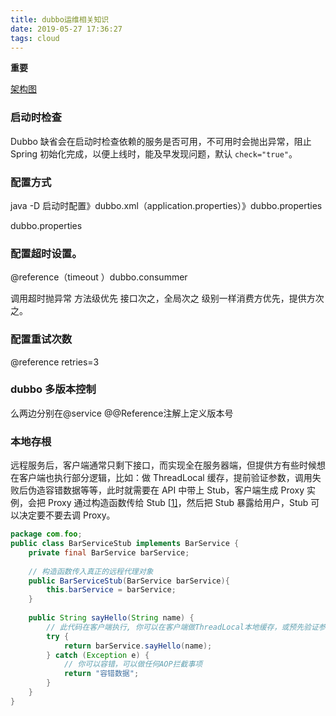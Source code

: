 ```yaml
---
title: dubbo运维相关知识
date: 2019-05-27 17:36:27
tags: cloud
---
```


**重要**

[架构图](<http://dubbo.apache.org/zh-cn/docs/dev/design.html>)

### 启动时检查

Dubbo 缺省会在启动时检查依赖的服务是否可用，不可用时会抛出异常，阻止 Spring 初始化完成，以便上线时，能及早发现问题，默认 `check="true"`。

<!--more-->

### 配置方式

java -D 启动时配置》dubbo.xml（application.properties）》dubbo.properties

dubbo.properties

### 配置超时设置。

@reference（timeout ）dubbo.consummer

调用超时抛异常 方法级优先 接口次之，全局次之 级别一样消费方优先，提供方次之。

### 配置重试次数

@reference retries=3

### dubbo 多版本控制

么两边分别在@service @@Reference注解上定义版本号

### 本地存根

远程服务后，客户端通常只剩下接口，而实现全在服务器端，但提供方有些时候想在客户端也执行部分逻辑，比如：做 ThreadLocal 缓存，提前验证参数，调用失败后伪造容错数据等等，此时就需要在 API 中带上 Stub，客户端生成 Proxy 实例，会把 Proxy 通过构造函数传给 Stub [[1\]](http://dubbo.apache.org/zh-cn/docs/user/demos/local-stub.html#fn1)，然后把 Stub 暴露给用户，Stub 可以决定要不要去调 Proxy。

```java
package com.foo;
public class BarServiceStub implements BarService {
    private final BarService barService;
    
    // 构造函数传入真正的远程代理对象
    public BarServiceStub(BarService barService){
        this.barService = barService;
    }
 
    public String sayHello(String name) {
        // 此代码在客户端执行, 你可以在客户端做ThreadLocal本地缓存，或预先验证参数是否合法，等等
        try {
            return barService.sayHello(name);
        } catch (Exception e) {
            // 你可以容错，可以做任何AOP拦截事项
            return "容错数据";
        }
    }
}
```

